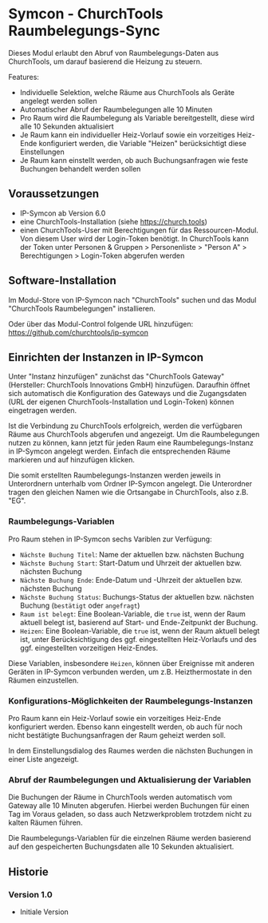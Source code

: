 # Symcon - ChurchTools Raumbelegungs-Sync

Dieses Modul erlaubt den Abruf von Raumbelegungs-Daten aus ChurchTools, um darauf basierend die Heizung zu steuern.

Features:
* Individuelle Selektion, welche Räume aus ChurchTools als Geräte angelegt werden sollen
* Automatischer Abruf der Raumbelegungen alle 10 Minuten
* Pro Raum wird die Raumbelegung als Variable bereitgestellt, diese wird alle 10 Sekunden aktualisiert
* Je Raum kann ein individueller Heiz-Vorlauf sowie ein vorzeitiges Heiz-Ende konfiguriert werden, die Variable "Heizen" berücksichtigt diese Einstellungen
* Je Raum kann einstellt werden, ob auch Buchungsanfragen wie feste Buchungen behandelt werden sollen

## Voraussetzungen
* IP-Symcon ab Version 6.0
* eine ChurchTools-Installation (siehe https://church.tools)
* einen ChurchTools-User mit Berechtigungen für das Ressourcen-Modul. Von diesem User wird der Login-Token benötigt. In ChurchTools kann der Token unter Personen & Gruppen > Personenliste > "Person A" > Berechtigungen > Login-Token abgerufen werden

## Software-Installation
Im Modul-Store von IP-Symcon nach "ChurchTools" suchen und das Modul "ChurchTools Raumbelegungen" installieren.

Oder über das Modul-Control folgende URL hinzufügen:
https://github.com/churchtools/ip-symcon

## Einrichten der Instanzen in IP-Symcon
Unter "Instanz hinzufügen" zunächst das "ChurchTools Gateway" (Hersteller: ChurchTools Innovations GmbH) hinzufügen. 
Daraufhin öffnet sich automatisch die Konfiguration des Gateways und die Zugangsdaten 
(URL der eigenen ChurchTools-Installation und Login-Token) können eingetragen werden. 

Ist die Verbindung zu ChurchTools erfolgreich, werden die verfügbaren Räume aus ChurchTools abgerufen und angezeigt.
Um die Raumbelegungen nutzen zu können, kann jetzt für jeden Raum eine Raumbelegungs-Instanz in IP-Symcon angelegt werden.
Einfach die entsprechenden Räume markieren und auf hinzufügen klicken.

Die somit erstellten Raumbelegungs-Instanzen werden jeweils in Unterordnern unterhalb vom Ordner IP-Symcon angelegt. Die Unterordner tragen den gleichen Namen wie die Ortsangabe in ChurchTools, also z.B. "EG".

### Raumbelegungs-Variablen
Pro Raum stehen in IP-Symcon sechs Variblen zur Verfügung:
* `Nächste Buchung Titel`: Name der aktuellen bzw. nächsten Buchung
* `Nächste Buchung Start`: Start-Datum und Uhrzeit der aktuellen bzw. nächsten Buchung
* `Nächste Buchung Ende`: Ende-Datum und -Uhrzeit der aktuellen bzw. nächsten Buchung
* `Nächste Buchung Status`: Buchungs-Status der aktuellen bzw. nächsten Buchung (`bestätigt` oder `angefragt`)
* `Raum ist belegt`: Eine Boolean-Variable, die `true` ist, wenn der Raum aktuell belegt ist, basierend auf Start- und Ende-Zeitpunkt der Buchung.
* `Heizen`: Eine Boolean-Variable, die `true` ist, wenn der Raum aktuell belegt ist, unter Berücksichtigung des ggf. eingestellten Heiz-Vorlaufs und des ggf. eingestellten vorzeitigen Heiz-Endes.

Diese Variablen, insbesondere `Heizen`, können über Ereignisse mit anderen Geräten in IP-Symcon verbunden werden, um z.B. Heizthermostate in den Räumen einzustellen.

### Konfigurations-Möglichkeiten der Raumbelegungs-Instanzen
Pro Raum kann ein Heiz-Vorlauf sowie ein vorzeitiges Heiz-Ende konfiguriert werden. Ebenso kann eingestellt werden, ob auch für noch nicht bestätigte Buchungsanfragen der Raum geheizt werden soll.

In dem Einstellungsdialog des Raumes werden die nächsten Buchungen in einer Liste angezeigt.

### Abruf der Raumbelegungen und Aktualisierung der Variablen
Die Buchungen der Räume in ChurchTools werden automatisch vom Gateway alle 10 Minuten abgerufen. Hierbei werden Buchungen für einen Tag im Voraus geladen, so dass auch Netzwerkproblem trotzdem nicht zu kalten Räumen führen. 

Die Raumbelegungs-Variablen für die einzelnen Räume werden basierend auf den gespeicherten Buchungsdaten alle 10 Sekunden aktualisiert.

## Historie
### Version 1.0
* Initiale Version


